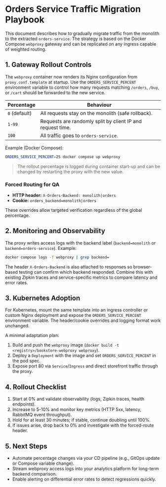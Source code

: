 # Orders Service Traffic Migration Playbook

This document describes how to gradually migrate traffic from the monolith to the extracted `orders-service`. The strategy is based on the Docker Compose `webproxy` gateway and can be replicated on any ingress capable of weighted routing.

## 1. Gateway Rollout Controls

The `webproxy` container now renders its Nginx configuration from `proxy.conf.template` at startup. Use the `ORDERS_SERVICE_PERCENT` environment variable to control how many requests matching `/orders`, `/buy`, or `/cart` should be forwarded to the new service.

| Percentage | Behaviour |
| --- | --- |
| `0` (default) | All requests stay on the monolith (safe rollback). |
| `1-99` | Requests are randomly split by client IP and request time. |
| `100` | All traffic goes to `orders-service`. |

Example (Docker Compose):

```bash
ORDERS_SERVICE_PERCENT=25 docker compose up webproxy
```

> The rollout percentage is logged during container start-up and can be changed by restarting the proxy with the new value.

### Forced Routing for QA

- **HTTP header:** `X-Orders-Backend: monolith|orders`
- **Cookie:** `orders_backend=monolith|orders`

These overrides allow targeted verification regardless of the global percentage.

## 2. Monitoring and Observability

The proxy writes access logs with the backend label (`backend=monolith` or `backend=orders-service`). Example:

```bash
docker compose logs -f webproxy | grep backend=
```

The header `X-Orders-Backend` is also attached to responses so browser-based testing can confirm which backend responded. Combine this with existing Zipkin traces and service-specific metrics to compare latency and error rates.

## 3. Kubernetes Adoption

For Kubernetes, mount the same template into an ingress controller or custom Nginx deployment and expose the `ORDERS_SERVICE_PERCENT` environment variable. The header/cookie overrides and logging format work unchanged.

A minimal adaptation plan:

1. Build and push the `webproxy` image (`docker build -t <registry>/bookstore-webproxy webproxy`).
2. Deploy a `Deployment` with the image and set `ORDERS_SERVICE_PERCENT` in the pod spec.
3. Expose port 80 via `Service`/`Ingress` and direct storefront traffic through the proxy.

## 4. Rollout Checklist

1. Start at 0% and validate observability (logs, Zipkin traces, health endpoints).
2. Increase to 5-10% and monitor key metrics (HTTP 5xx, latency, RabbitMQ event throughput).
3. Hold for at least 30 minutes; if stable, continue doubling until 100%.
4. If issues arise, drop back to 0% and investigate with the forced-route header.

## 5. Next Steps

- Automate percentage changes via your CD pipeline (e.g., GitOps update or Compose variable change).
- Stream webproxy access logs into your analytics platform for long-term backend comparison.
- Enable alerting on differential error rates to detect regressions quickly.
